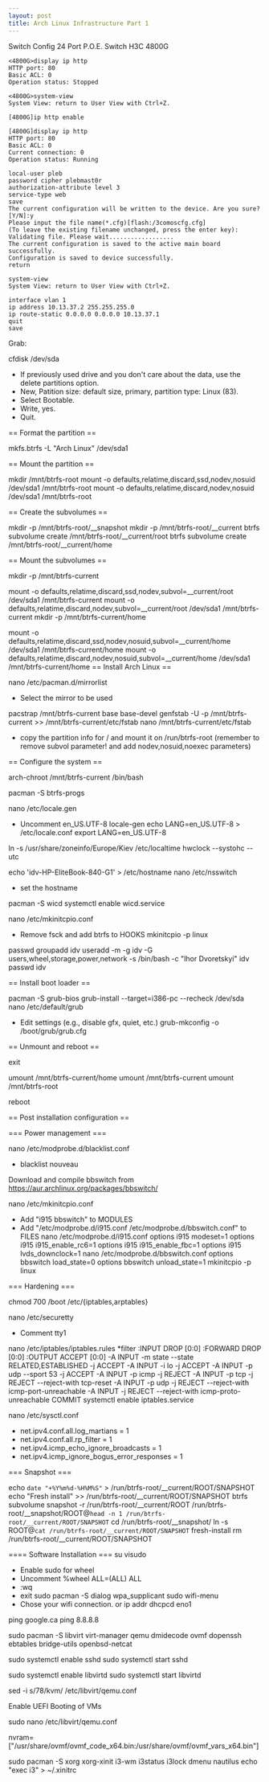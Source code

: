 ```yaml
---
layout: post
title: Arch Linux Infrastructure Part 1
---
```


Switch Config
24 Port P.O.E. Switch H3C 4800G

```
<4800G>display ip http
HTTP port: 80
Basic ACL: 0
Operation status: Stopped
```

```
<4800G>system-view
System View: return to User View with Ctrl+Z.
```
```
[4800G]ip http enable
```
```
[4800G]display ip http
HTTP port: 80
Basic ACL: 0
Current connection: 0
Operation status: Running
```
```
local-user pleb
password cipher plebmast0r
authorization-attribute level 3
service-type web
save
The current configuration will be written to the device. Are you sure? [Y/N]:y
Please input the file name(*.cfg)[flash:/3comoscfg.cfg]
(To leave the existing filename unchanged, press the enter key):
Validating file. Please wait..................
The current configuration is saved to the active main board successfully.
Configuration is saved to device successfully.
return
```

```
system-view
System View: return to User View with Ctrl+Z.
```
```
interface vlan 1
ip address 10.13.37.2 255.255.255.0
ip route-static 0.0.0.0 0.0.0.0 10.13.37.1
quit
save
```

Grab:

cfdisk /dev/sda
 * If previously used drive and you don't care about the data, use the delete partitions option.
 * New, Patition size: default size, primary, partition type: Linux (83).
 * Select Bootable.
 * Write, yes.
 * Quit.
 
 == Format the partition ==

mkfs.btrfs -L "Arch Linux" /dev/sda1

== Mount the partition ==

mkdir /mnt/btrfs-root
mount -o defaults,relatime,discard,ssd,nodev,nosuid /dev/sda1 /mnt/btrfs-root
mount -o defaults,relatime,discard,nodev,nosuid /dev/sda1 /mnt/btrfs-root

== Create the subvolumes ==

mkdir -p /mnt/btrfs-root/__snapshot
mkdir -p /mnt/btrfs-root/__current
btrfs subvolume create /mnt/btrfs-root/__current/root
btrfs subvolume create /mnt/btrfs-root/__current/home

== Mount the subvolumes ==

mkdir -p /mnt/btrfs-current

mount -o defaults,relatime,discard,ssd,nodev,subvol=__current/root /dev/sda1 /mnt/btrfs-current
mount -o defaults,relatime,discard,nodev,subvol=__current/root /dev/sda1 /mnt/btrfs-current
mkdir -p /mnt/btrfs-current/home

mount -o defaults,relatime,discard,ssd,nodev,nosuid,subvol=__current/home /dev/sda1 /mnt/btrfs-current/home
mount -o defaults,relatime,discard,nodev,nosuid,subvol=__current/home /dev/sda1 /mnt/btrfs-current/home
== Install Arch Linux ==

nano /etc/pacman.d/mirrorlist 
 * Select the mirror to be used

pacstrap /mnt/btrfs-current base base-devel
genfstab -U -p /mnt/btrfs-current >> /mnt/btrfs-current/etc/fstab
nano /mnt/btrfs-current/etc/fstab
 * copy the partition info for / and mount it on /run/btrfs-root (remember to remove subvol parameter! and add nodev,nosuid,noexec parameters)

== Configure the system ==
 
arch-chroot /mnt/btrfs-current /bin/bash

pacman -S btrfs-progs

nano /etc/locale.gen
 * Uncomment en_US.UTF-8
locale-gen
echo LANG=en_US.UTF-8 > /etc/locale.conf
export LANG=en_US.UTF-8

ln -s /usr/share/zoneinfo/Europe/Kiev /etc/localtime
hwclock --systohc --utc

echo 'idv-HP-EliteBook-840-G1' > /etc/hostname
nano /etc/nsswitch
 * set the hostname

pacman -S wicd
systemctl enable wicd.service

nano /etc/mkinitcpio.conf
 * Remove fsck and add btrfs to HOOKS
mkinitcpio -p linux

passwd
groupadd idv
useradd -m -g idv -G users,wheel,storage,power,network -s /bin/bash -c "Ihor Dvoretskyi" idv
passwd idv

== Install boot loader ==

pacman -S grub-bios
grub-install --target=i386-pc --recheck /dev/sda
nano /etc/default/grub
 * Edit settings (e.g., disable gfx, quiet, etc.)
grub-mkconfig -o /boot/grub/grub.cfg

== Unmount and reboot ==

exit

umount /mnt/btrfs-current/home
umount /mnt/btrfs-current
umount /mnt/btrfs-root

reboot

== Post installation configuration ==

=== Power management ===

nano /etc/modprobe.d/blacklist.conf
 * blacklist nouveau

Download and compile bbswitch from https://aur.archlinux.org/packages/bbswitch/

nano /etc/mkinitcpio.conf
 * Add "i915 bbswitch" to MODULES
 * Add "/etc/modprobe.d/i915.conf /etc/modprobe.d/bbswitch.conf" to FILES
nano /etc/modprobe.d/i915.conf
 options i915 modeset=1
 options i915 i915_enable_rc6=1
 options i915 i915_enable_fbc=1
 options i915 lvds_downclock=1
nano /etc/modprobe.d/bbswitch.conf
 options bbswitch load_state=0
 options bbswitch unload_state=1
mkinitcpio -p linux

=== Hardening ===

chmod 700 /boot /etc/{iptables,arptables}

nano /etc/securetty
 * Comment tty1

nano /etc/iptables/iptables.rules
 *filter
 :INPUT DROP [0:0]
 :FORWARD DROP [0:0]
 :OUTPUT ACCEPT [0:0]
 -A INPUT -m state --state RELATED,ESTABLISHED -j ACCEPT 
 -A INPUT -i lo -j ACCEPT 
 -A INPUT -p udp --sport 53 -j ACCEPT
 -A INPUT -p icmp -j REJECT
 -A INPUT -p tcp -j REJECT --reject-with tcp-reset 
 -A INPUT -p udp -j REJECT --reject-with icmp-port-unreachable 
 -A INPUT -j REJECT --reject-with icmp-proto-unreachable 
 COMMIT
systemctl enable iptables.service

nano /etc/sysctl.conf
 * net.ipv4.conf.all.log_martians = 1
 * net.ipv4.conf.all.rp_filter = 1
 * net.ipv4.icmp_echo_ignore_broadcasts = 1
 * net.ipv4.icmp_ignore_bogus_error_responses = 1

=== Snapshot ===

echo `date "+%Y%m%d-%H%M%S"` > /run/btrfs-root/__current/ROOT/SNAPSHOT
echo "Fresh install" >> /run/btrfs-root/__current/ROOT/SNAPSHOT
btrfs subvolume snapshot -r /run/btrfs-root/__current/ROOT /run/btrfs-root/__snapshot/ROOT@`head -n 1 /run/btrfs-root/__current/ROOT/SNAPSHOT`
cd /run/btrfs-root/__snapshot/
ln -s ROOT@`cat /run/btrfs-root/__current/ROOT/SNAPSHOT` fresh-install
rm /run/btrfs-root/__current/ROOT/SNAPSHOT 

==== Software Installation ===
su
visudo
 * Enable sudo for wheel
 * Uncomment %wheel ALL=(ALL) ALL
 * :wq
 * exit
 sudo pacman -S dialog wpa_supplicant
 sudo wifi-menu
 * Chose your wifi connection.
 or
 ip addr
 dhcpcd eno1
 
 ping google.ca
 ping 8.8.8.8
 
 sudo pacman -S libvirt virt-manager qemu dmidecode ovmf dopenssh ebtables bridge-utils openbsd-netcat
 
 sudo systemctl enable sshd
 sudo systemctl start sshd
 
 sudo systemctl enable libvirtd
 sudo systemctl start libvirtd
 
 sed -i s/78/kvm/ /etc/libvirt/qemu.conf
 
 Enable UEFI Booting of VMs
 
 sudo nano /etc/libvirt/qemu.conf

 nvram=["/usr/share/ovmf/ovmf_code_x64.bin:/usr/share/ovmf/ovmf_vars_x64.bin"]
 
 sudo pacman -S xorg xorg-xinit i3-wm i3status i3lock dmenu nautilus
 echo "exec i3" > ~/.xinitrc
 
 
 
 
